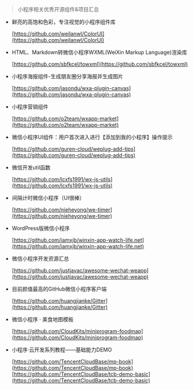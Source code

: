 > 小程序相关优秀开源组件&项目汇总

- 鲜亮的高饱和色彩，专注视觉的小程序组件库 

    [https://github.com/weilanwl/ColorUI](https://github.com/weilanwl/ColorUI)

- HTML、Markdown转微信小程序WXML(WeiXin Markup Language)渲染库

    [https://github.com/sbfkcel/towxml](https://github.com/sbfkcel/towxml)

- 小程序海报组件-生成朋友圈分享海报并生成图片

    [https://github.com/jasondu/wxa-plugin-canvas](https://github.com/jasondu/wxa-plugin-canvas)

- 小程序营销组件

    [https://github.com/o2team/wxapp-market](https://github.com/o2team/wxapp-market)

- 微信小程序UI组件：用户首次进入进行【添加到我的小程序】操作提示

    [https://github.com/guren-cloud/weplug-add-tips](https://github.com/guren-cloud/weplug-add-tips)

- 微信开发util函数

    [https://github.com/lcxfs1991/wx-js-utils](https://github.com/lcxfs1991/wx-js-utils)

- 间隔计时微信小程序（UI很棒）

    [https://github.com/nieheyong/we-timer](https://github.com/nieheyong/we-timer)

- WordPress版微信小程序

    [https://github.com/iamxjb/winxin-app-watch-life.net](https://github.com/iamxjb/winxin-app-watch-life.net)

- 微信小程序开发资源汇总

    [https://github.com/justjavac/awesome-wechat-weapp](https://github.com/justjavac/awesome-wechat-weapp)

- 目前颜值最高的GitHub微信小程序客户端

    [https://github.com/huangjianke/Gitter](https://github.com/huangjianke/Gitter)

- 微信小程序 · 美食地图模板

    [https://github.com/CloudKits/miniprogram-foodmap](https://github.com/CloudKits/miniprogram-foodmap)

- 小程序·云开发系列教程——基础能力DEMO

    [https://github.com/TencentCloudBase/mp-book](https://github.com/TencentCloudBase/mp-book)
    [https://github.com/TencentCloudBase/tcb-demo-basic](https://github.com/TencentCloudBase/tcb-demo-basic)